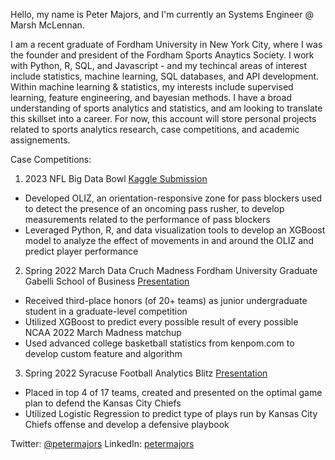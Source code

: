 Hello, my name is Peter Majors, and I'm currently an Systems Engineer @ Marsh McLennan. 

I am a recent graduate of Fordham University in New York City, where I was the founder and president of the Fordham Sports Anaytics Society. I work with Python, R, SQL, and Javascript - and my techincal areas of interest include statistics, machine learning, SQL databases, and API development. Within machine learning & statistics, my interests include supervised learning, feature engineering, and bayesian methods. I have a broad understanding of sports analytics and statistics, and am looking to translate this skillset into a career. For now, this account will store personal projects related to sports analytics research, case competitions, and academic assignements.

Case Competitions:

1. 2023 NFL Big Data Bowl [Kaggle Submission](https://www.kaggle.com/code/petermajors/evaluating-offensive-linemen-using-oliz)
  - Developed OLIZ, an orientation-responsive zone for pass blockers used to detect the presence of an oncoming pass rusher, to develop measurements related to the performance of pass blockers
  - Leveraged Python, R, and data visualization tools to develop an XGBoost model to analyze the effect of movements in and around the OLIZ and predict player performance

2. Spring 2022 March Data Cruch Madness Fordham University Graduate Gabelli School of Business [Presentation](https://docs.google.com/presentation/d/1qrPXnmYQW1HIsacNW7ErcEe8ZhOpBzMTL5QUv9U1mkk/edit#slide=id.gef40e1d453_0_10)
  - Received third-place honors (of 20+ teams) as junior undergraduate student in a graduate-level competition
  - Utilized XGBoost to predict every possible result of every possible NCAA 2022 March Madness matchup
  - Used advanced college basketball statistics from kenpom.com to develop custom feature and algorithm

3. Spring 2022 Syracuse Football Analytics Blitz [Presentation](https://www.linkedin.com/posts/petermajors_2022-football-analytics-blitz-presentation-activity-6903800461774647296-yDIk?utm_source=share&utm_medium=member_desktop)
  - Placed in top 4 of 17 teams, created and presented on the optimal game plan to defend the Kansas City Chiefs
  - Utilized Logistic Regression to predict type of plays run by Kansas City Chiefs offense and develop a defensive playbook
    
Twitter: [@petermajors](https://twitter.com/PeterLMajors)
LinkedIn: [petermajors](https://www.linkedin.com/in/petermajors/)
